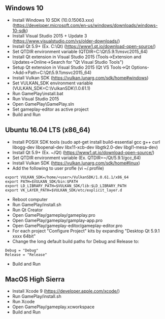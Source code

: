Windows 10
----------
- Install Windows 10 SDK (10.0.15063.xxx)    (https://developer.microsoft.com/en-us/windows/downloads/windows-10-sdk)
- Install Visual Studio 2015 + Update 3      (https://www.visualstudio.com/vs/older-downloads/)
- Install Qt 5.9+  (Ex. C:\Qt)               (https://www1.qt.io/download-open-source/)
- Set QTDIR environment variable             (QTDIR=C:\Qt\5.9.1\msvc2015_64)
- Install Qt extension in Visual Studio 2015 (Tools->Extension and Updates->Online->Search for "Qt Visual Studio Tools")
- Setup Qt extension in Visual Studio 2015   (Qt VS Tools->Qt Options->Add->Path=C:\Qt\5.9.1\msvc2015_64)
- Install Vulkan SDK                         (https://vulkan.lunarg.com/sdk/home#windows)
- Set VULKAN_SDK environment variable        (VULKAN_SDK=C:\VulkanSDK\1.0.61.1)
- Run GamePlay\install.bat
- Run Visual Studio 2015
- Open GamePlay\GamePlay.sln
- Set gameplay-editor as active project
- Build and Run

Ubuntu 16.04 LTS (x86_64)
-------------------------
- Install POSIX SDK tools                   (sudo apt-get install build-essential gcc g++ curl libogg-dev libopenal-dev libx11-xcb-dev libgtk2.0-dev libgl1-mesa-dev)
- Install Qt 5.9+ (Ex. ~/Qt)                (https://www1.qt.io/download-open-source/)
- Set QTDIR environment variable            (Ex. QTDIR=~/Qt/5.9.1/gcc_64)
- Install Vulkan SDK                        (https://vulkan.lunarg.com/sdk/home#linux)
- Add the following to user profle          (vi ~/.profile)
```
export VULKAN_SDK=/home/<user>/VulkanSDK/1.0.61.1/x86_64 
export PATH=$VULKAN_SDK/bin:$PATH
export LD_LIBRARY_PATH=$VULKAN_SDK/lib:$LD_LIBRARY_PATH
export VK_LAYER_PATH=$VULKAN_SDK/etc/explicit_layer.d
```
- Reboot computer
- Run GamePlay/install.sh
- Run Qt Creator
- Open GamePlay/gameplay/gameplay.pro
- Open GamePlay/gameplay/gamplay-app.pro 
- Open GamePlay/gameplay-editor/gameplay-editor.pro
- For each project "Configure Project" kits by expanding "Desktop Qt 5.9.1 xxxx 64bit"
- Change the long default build paths for Debug and Release to:
```
Debug = "Debug"
Release = "Release"
```
- Build and Run

MacOS High Sierra 
-----------------
- Install Xcode 9                           (https://developer.apple.com/xcode/)
- Run GamePlay/install.sh
- Run Xcode
- Open GamePlay/gameplay.xcworkspace
- Build and Run


